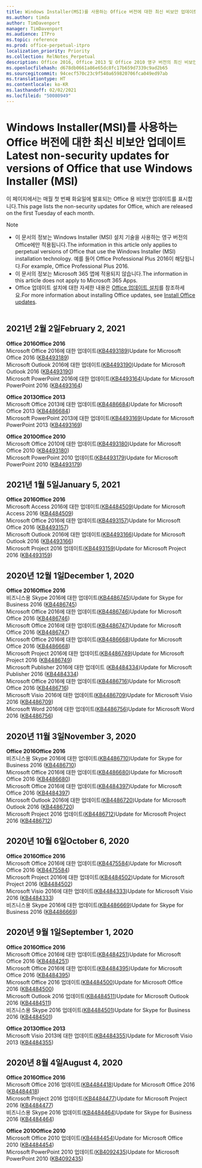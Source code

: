 ```yaml
---
title: Windows Installer(MSI)를 사용하는 Office 버전에 대한 최신 비보안 업데이트
ms.author: timda
author: TimDavenport
manager: TimDavenport
ms.audience: ITPro
ms.topic: reference
ms.prod: office-perpetual-itpro
localization_priority: Priority
ms.collection: RelNotes_Perpetual
description: Office 2016, Office 2013 및 Office 2010 영구 버전의 최신 비보안 업데이트 정보에 대한 링크를 IT 전문가에게 제공합니다.
ms.openlocfilehash: d678db0661a86e65dc8fc17b659d7339c9ad2b65
ms.sourcegitcommit: 94cecf570c23c9f540a659820706fca049ed97ab
ms.translationtype: HT
ms.contentlocale: ko-KR
ms.lasthandoff: 02/02/2021
ms.locfileid: "50080949"
---
```

# <a name="latest-non-security-updates-for-versions-of-office-that-use-windows-installer-msi"></a><span data-ttu-id="c5748-103">Windows Installer(MSI)를 사용하는 Office 버전에 대한 최신 비보안 업데이트</span><span class="sxs-lookup"><span data-stu-id="c5748-103">Latest non-security updates for versions of Office that use Windows Installer (MSI)</span></span>

<span data-ttu-id="c5748-104">이 페이지에서는 매월 첫 번째 화요일에 발표되는 Office 용 비보안 업데이트를 표시합니다.</span><span class="sxs-lookup"><span data-stu-id="c5748-104">This page lists the non-security updates for Office, which are released on the first Tuesday of each month.</span></span>

> [!NOTE]
> - <span data-ttu-id="c5748-105">이 문서의 정보는 Windows Installer (MSI) 설치 기술을 사용하는 영구 버전의 Office에만 적용됩니다.</span><span class="sxs-lookup"><span data-stu-id="c5748-105">The information in this article only applies to perpetual versions of Office that use the Windows Installer (MSI) installation technology.</span></span> <span data-ttu-id="c5748-106">예를 들어 Office Professional Plus 2016이 해당됩니다.</span><span class="sxs-lookup"><span data-stu-id="c5748-106">For example, Office Professional Plus 2016.</span></span>
> - <span data-ttu-id="c5748-107">이 문서의 정보는 Microsoft 365 앱에 적용되지 않습니다.</span><span class="sxs-lookup"><span data-stu-id="c5748-107">The information in this article does not apply to Microsoft 365 Apps.</span></span>
> - <span data-ttu-id="c5748-108">Office 업데이트 설치에 대한 자세한 내용은 [Office 업데이트 설치](https://support.office.com/article/2ab296f3-7f03-43a2-8e50-46de917611c5)를 참조하세요.</span><span class="sxs-lookup"><span data-stu-id="c5748-108">For more information about installing Office updates, see [Install Office updates](https://support.office.com/article/2ab296f3-7f03-43a2-8e50-46de917611c5).</span></span>
<br/><br/>

## <a name="february-2-2021"></a><span data-ttu-id="c5748-109">2021년 2월 2일</span><span class="sxs-lookup"><span data-stu-id="c5748-109">February 2, 2021</span></span>
<span data-ttu-id="c5748-110">**Office 2016**</span><span class="sxs-lookup"><span data-stu-id="c5748-110">**Office 2016**</span></span><br/>
<span data-ttu-id="c5748-111">Microsoft Office 2016에 대한 업데이트([KB4493189](https://support.microsoft.com/help/4493189))</span><span class="sxs-lookup"><span data-stu-id="c5748-111">Update for Microsoft Office 2016 ([KB4493189](https://support.microsoft.com/help/4493189))</span></span> </br> <span data-ttu-id="c5748-112">Microsoft Outlook 2016에 대한 업데이트([KB4493190](https://support.microsoft.com/help/4493190))</span><span class="sxs-lookup"><span data-stu-id="c5748-112">Update for Microsoft Outlook 2016 ([KB4493190](https://support.microsoft.com/help/4493190))</span></span> </br> <span data-ttu-id="c5748-113">Microsoft PowerPoint 2016에 대한 업데이트([KB4493164](https://support.microsoft.com/help/4493164))</span><span class="sxs-lookup"><span data-stu-id="c5748-113">Update for Microsoft PowerPoint 2016 ([KB4493164](https://support.microsoft.com/help/4493164))</span></span> </br> 

<span data-ttu-id="c5748-114">**Office 2013**</span><span class="sxs-lookup"><span data-stu-id="c5748-114">**Office 2013**</span></span><br/>
<span data-ttu-id="c5748-115">Microsoft Office 2013에 대한 업데이트([KB4486684](https://support.microsoft.com/help/4486684))</span><span class="sxs-lookup"><span data-stu-id="c5748-115">Update for Microsoft Office 2013 ([KB4486684](https://support.microsoft.com/help/4486684))</span></span> </br>
<span data-ttu-id="c5748-116">Microsoft PowerPoint 2013에 대한 업데이트([KB4493169](https://support.microsoft.com/help/4493169))</span><span class="sxs-lookup"><span data-stu-id="c5748-116">Update for Microsoft PowerPoint 2013 ([KB4493169](https://support.microsoft.com/help/4493169))</span></span> </br>

<span data-ttu-id="c5748-117">**Office 2010**</span><span class="sxs-lookup"><span data-stu-id="c5748-117">**Office 2010**</span></span><br/>
<span data-ttu-id="c5748-118">Microsoft Office 2010에 대한 업데이트([KB4493180](https://support.microsoft.com/help/4493180))</span><span class="sxs-lookup"><span data-stu-id="c5748-118">Update for Microsoft Office 2010 ([KB4493180](https://support.microsoft.com/help/4493180))</span></span> </br>
<span data-ttu-id="c5748-119">Microsoft PowerPoint 2010 업데이트([KB4493179](https://support.microsoft.com/help/4493179))</span><span class="sxs-lookup"><span data-stu-id="c5748-119">Update for Microsoft PowerPoint 2010 ([KB4493179](https://support.microsoft.com/help/4493179))</span></span></br>


## <a name="january-5-2021"></a><span data-ttu-id="c5748-120">2021년 1월 5일</span><span class="sxs-lookup"><span data-stu-id="c5748-120">January 5, 2021</span></span>
<span data-ttu-id="c5748-121">**Office 2016**</span><span class="sxs-lookup"><span data-stu-id="c5748-121">**Office 2016**</span></span></br>
<span data-ttu-id="c5748-122">Microsoft Access 2016에 대한 업데이트([KB4484509](https://support.microsoft.com/help/4484509))</span><span class="sxs-lookup"><span data-stu-id="c5748-122">Update for Microsoft Access 2016 ([KB4484509](https://support.microsoft.com/help/4484509))</span></span> </br>
<span data-ttu-id="c5748-123">Microsoft Office 2016에 대한 업데이트([KB4493157](https://support.microsoft.com/help/4493157))</span><span class="sxs-lookup"><span data-stu-id="c5748-123">Update for Microsoft Office 2016 ([KB4493157](https://support.microsoft.com/help/4493157))</span></span> </br>
<span data-ttu-id="c5748-124">Microsoft Outlook 2016에 대한 업데이트([KB4493166](https://support.microsoft.com/help/4493166))</span><span class="sxs-lookup"><span data-stu-id="c5748-124">Update for Microsoft Outlook 2016 ([KB4493166](https://support.microsoft.com/help/4493166))</span></span> </br>
<span data-ttu-id="c5748-125">Microsoft Project 2016 업데이트([KB4493159](https://support.microsoft.com/help/4493159))</span><span class="sxs-lookup"><span data-stu-id="c5748-125">Update for Microsoft Project 2016 ([KB4493159](https://support.microsoft.com/help/4493159))</span></span> </br>


## <a name="december-1-2020"></a><span data-ttu-id="c5748-126">2020년 12월 1일</span><span class="sxs-lookup"><span data-stu-id="c5748-126">December 1, 2020</span></span>
<span data-ttu-id="c5748-127">**Office 2016**</span><span class="sxs-lookup"><span data-stu-id="c5748-127">**Office 2016**</span></span><br/>
<span data-ttu-id="c5748-128">비즈니스용 Skype 2016에 대한 업데이트([KB4486745](https://support.microsoft.com/help/4486745))</span><span class="sxs-lookup"><span data-stu-id="c5748-128">Update for Skype for Business 2016 ([KB4486745](https://support.microsoft.com/help/4486745))</span></span> <br/>
<span data-ttu-id="c5748-129">Microsoft Office 2016에 대한 업데이트([KB4486746](https://support.microsoft.com/help/4486746))</span><span class="sxs-lookup"><span data-stu-id="c5748-129">Update for Microsoft Office 2016 ([KB4486746](https://support.microsoft.com/help/4486746))</span></span> <br/> <span data-ttu-id="c5748-130">Microsoft Office 2016에 대한 업데이트([KB4486747](https://support.microsoft.com/help/4486747))</span><span class="sxs-lookup"><span data-stu-id="c5748-130">Update for Microsoft Office 2016 ([KB4486747](https://support.microsoft.com/help/4486747))</span></span> <br/> <span data-ttu-id="c5748-131">Microsoft Office 2016에 대한 업데이트([KB4486668](https://support.microsoft.com/help/4486668))</span><span class="sxs-lookup"><span data-stu-id="c5748-131">Update for Microsoft Office 2016 ([KB4486668](https://support.microsoft.com/help/4486668))</span></span> <br/>
<span data-ttu-id="c5748-132">Microsoft Project 2016에 대한 업데이트([KB4486749](https://support.microsoft.com/help/4486749))</span><span class="sxs-lookup"><span data-stu-id="c5748-132">Update for Microsoft Project 2016 ([KB4486749](https://support.microsoft.com/help/4486749))</span></span> <br/> <span data-ttu-id="c5748-133">Microsoft Publisher 2016에 대한 업데이트 ([KB4484334](https://support.microsoft.com/help/4484334))</span><span class="sxs-lookup"><span data-stu-id="c5748-133">Update for Microsoft Publisher 2016 ([KB4484334](https://support.microsoft.com/help/4484334))</span></span> <br/> <span data-ttu-id="c5748-134">Microsoft Office 2016에 대한 업데이트([KB4486716](https://support.microsoft.com/help/4486716))</span><span class="sxs-lookup"><span data-stu-id="c5748-134">Update for Microsoft Office 2016 ([KB4486716](https://support.microsoft.com/help/4486716))</span></span> <br/> <span data-ttu-id="c5748-135">Microsoft Visio 2016에 대한 업데이트([KB4486709](https://support.microsoft.com/help/4486709))</span><span class="sxs-lookup"><span data-stu-id="c5748-135">Update for Microsoft Visio 2016 ([KB4486709](https://support.microsoft.com/help/4486709))</span></span> <br/>
<span data-ttu-id="c5748-136">Microsoft Word 2016에 대한 업데이트([KB4486756](https://support.microsoft.com/help/4486756))</span><span class="sxs-lookup"><span data-stu-id="c5748-136">Update for Microsoft Word 2016 ([KB4486756](https://support.microsoft.com/help/4486756))</span></span> <br/> 


## <a name="november-3-2020"></a><span data-ttu-id="c5748-137">2020년 11월 3일</span><span class="sxs-lookup"><span data-stu-id="c5748-137">November 3, 2020</span></span>
<span data-ttu-id="c5748-138">**Office 2016**</span><span class="sxs-lookup"><span data-stu-id="c5748-138">**Office 2016**</span></span><br/>
<span data-ttu-id="c5748-139">비즈니스용 Skype 2016에 대한 업데이트([KB4486710](https://support.microsoft.com/help/4486710))</span><span class="sxs-lookup"><span data-stu-id="c5748-139">Update for Skype for Business 2016 ([KB4486710](https://support.microsoft.com/help/4486710))</span></span> <br/>
<span data-ttu-id="c5748-140">Microsoft Office 2016에 대한 업데이트([KB4486680](https://support.microsoft.com/help/4486680))</span><span class="sxs-lookup"><span data-stu-id="c5748-140">Update for Microsoft Office 2016 ([KB4486680](https://support.microsoft.com/help/4486680))</span></span> <br/>
<span data-ttu-id="c5748-141">Microsoft Office 2016에 대한 업데이트([KB4484397](https://support.microsoft.com/help/4484397))</span><span class="sxs-lookup"><span data-stu-id="c5748-141">Update for Microsoft Office 2016 ([KB4484397](https://support.microsoft.com/help/4484397))</span></span> <br/>
<span data-ttu-id="c5748-142">Microsoft Outlook 2016에 대한 업데이트([KB4486720](https://support.microsoft.com/help/4486720))</span><span class="sxs-lookup"><span data-stu-id="c5748-142">Update for Microsoft Outlook 2016 ([KB4486720](https://support.microsoft.com/help/4486720))</span></span> <br/>
<span data-ttu-id="c5748-143">Microsoft Project 2016 업데이트([KB4486712](https://support.microsoft.com/help/4486712))</span><span class="sxs-lookup"><span data-stu-id="c5748-143">Update for Microsoft Project 2016 ([KB4486712](https://support.microsoft.com/help/4486712))</span></span> <br/>


## <a name="october-6-2020"></a><span data-ttu-id="c5748-144">2020년 10월 6일</span><span class="sxs-lookup"><span data-stu-id="c5748-144">October 6, 2020</span></span>
<span data-ttu-id="c5748-145">**Office 2016**</span><span class="sxs-lookup"><span data-stu-id="c5748-145">**Office 2016**</span></span><br/>
<span data-ttu-id="c5748-146">Microsoft Office 2016에 대한 업데이트([KB4475584](https://support.microsoft.com/help/4475584))</span><span class="sxs-lookup"><span data-stu-id="c5748-146">Update for Microsoft Office 2016 ([KB4475584](https://support.microsoft.com/help/4475584))</span></span><br/>
<span data-ttu-id="c5748-147">Microsoft Project 2016에 대한 업데이트([KB4484502](https://support.microsoft.com/help/4484502))</span><span class="sxs-lookup"><span data-stu-id="c5748-147">Update for Microsoft Project 2016 ([KB4484502](https://support.microsoft.com/help/4484502))</span></span><br/>
<span data-ttu-id="c5748-148">Microsoft Visio 2016에 대한 업데이트([KB4484333](https://support.microsoft.com/help/4484333))</span><span class="sxs-lookup"><span data-stu-id="c5748-148">Update for Microsoft Visio 2016 ([KB4484333](https://support.microsoft.com/help/4484333))</span></span><br/>
<span data-ttu-id="c5748-149">비즈니스용 Skype 2016에 대한 업데이트([KB4486669](https://support.microsoft.com/help/4486669))</span><span class="sxs-lookup"><span data-stu-id="c5748-149">Update for Skype for Business 2016 ([KB4486669](https://support.microsoft.com/help/4486669))</span></span><br/> 

## <a name="september-1-2020"></a><span data-ttu-id="c5748-150">2020년 9월 1일</span><span class="sxs-lookup"><span data-stu-id="c5748-150">September 1, 2020</span></span>
<span data-ttu-id="c5748-151">**Office 2016**</span><span class="sxs-lookup"><span data-stu-id="c5748-151">**Office 2016**</span></span><br/>
<span data-ttu-id="c5748-152">Microsoft Office 2016에 대한 업데이트([KB4484251](https://support.microsoft.com/help/4484251))</span><span class="sxs-lookup"><span data-stu-id="c5748-152">Update for Microsoft Office 2016 ([KB4484251](https://support.microsoft.com/help/4484251))</span></span><br/>
<span data-ttu-id="c5748-153">Microsoft Office 2016에 대한 업데이트([KB4484395](https://support.microsoft.com/help/4484395))</span><span class="sxs-lookup"><span data-stu-id="c5748-153">Update for Microsoft Office 2016 ([KB4484395](https://support.microsoft.com/help/4484395))</span></span><br/> <span data-ttu-id="c5748-154">Microsoft Office 2016 업데이트([KB4484500](https://support.microsoft.com/help/4484500))</span><span class="sxs-lookup"><span data-stu-id="c5748-154">Update for Microsoft Office 2016 ([KB4484500](https://support.microsoft.com/help/4484500))</span></span> <br/>
<span data-ttu-id="c5748-155">Microsoft Outlook 2016 업데이트([KB4484511](https://support.microsoft.com/help/4484511))</span><span class="sxs-lookup"><span data-stu-id="c5748-155">Update for Microsoft Outlook 2016 ([KB4484511](https://support.microsoft.com/help/4484511))</span></span> <br/>
<span data-ttu-id="c5748-156">비즈니스용 Skype 2016 업데이트([KB4484501](https://support.microsoft.com/help/4484501))</span><span class="sxs-lookup"><span data-stu-id="c5748-156">Update for Skype for Business 2016 ([KB4484501](https://support.microsoft.com/help/4484501))</span></span> <br/>

<span data-ttu-id="c5748-157">**Office 2013**</span><span class="sxs-lookup"><span data-stu-id="c5748-157">**Office 2013**</span></span><br/>
<span data-ttu-id="c5748-158">Microsoft Visio 2013에 대한 업데이트([KB4484355](https://support.microsoft.com/help/4484355))</span><span class="sxs-lookup"><span data-stu-id="c5748-158">Update for Microsoft Visio 2013 ([KB4484355](https://support.microsoft.com/help/4484355))</span></span><br/>

## <a name="august-4-2020"></a><span data-ttu-id="c5748-159">2020년 8월 4일</span><span class="sxs-lookup"><span data-stu-id="c5748-159">August 4, 2020</span></span>

<span data-ttu-id="c5748-160">**Office 2016**</span><span class="sxs-lookup"><span data-stu-id="c5748-160">**Office 2016**</span></span><br/>
<span data-ttu-id="c5748-161">Microsoft Office 2016 업데이트([KB4484418](https://support.microsoft.com/help/4484418))</span><span class="sxs-lookup"><span data-stu-id="c5748-161">Update for Microsoft Office 2016 ([KB4484418](https://support.microsoft.com/help/4484418))</span></span><br/> <span data-ttu-id="c5748-162">Microsoft Project 2016 업데이트([KB4484477](https://support.microsoft.com/help/4484477))</span><span class="sxs-lookup"><span data-stu-id="c5748-162">Update for Microsoft Project 2016 ([KB4484477](https://support.microsoft.com/help/4484477))</span></span><br/>
<span data-ttu-id="c5748-163">비즈니스용 Skype 2016 업데이트([KB4484464](https://support.microsoft.com/help/4484464))</span><span class="sxs-lookup"><span data-stu-id="c5748-163">Update for Skype for Business 2016 ([KB4484464](https://support.microsoft.com/help/4484464))</span></span><br/> 

<span data-ttu-id="c5748-164">**Office 2010**</span><span class="sxs-lookup"><span data-stu-id="c5748-164">**Office 2010**</span></span><br/>
<span data-ttu-id="c5748-165">Microsoft Office 2010 업데이트([KB4484454](https://support.microsoft.com/help/4484454))</span><span class="sxs-lookup"><span data-stu-id="c5748-165">Update for Microsoft Office 2010 ([KB4484454](https://support.microsoft.com/help/4484454))</span></span><br/> <span data-ttu-id="c5748-166">Microsoft PowerPoint 2010 업데이트([KB4092435](https://support.microsoft.com/help/4092435))</span><span class="sxs-lookup"><span data-stu-id="c5748-166">Update for Microsoft PowerPoint 2010 ([KB4092435](https://support.microsoft.com/help/4092435))</span></span><br/> 

</br>